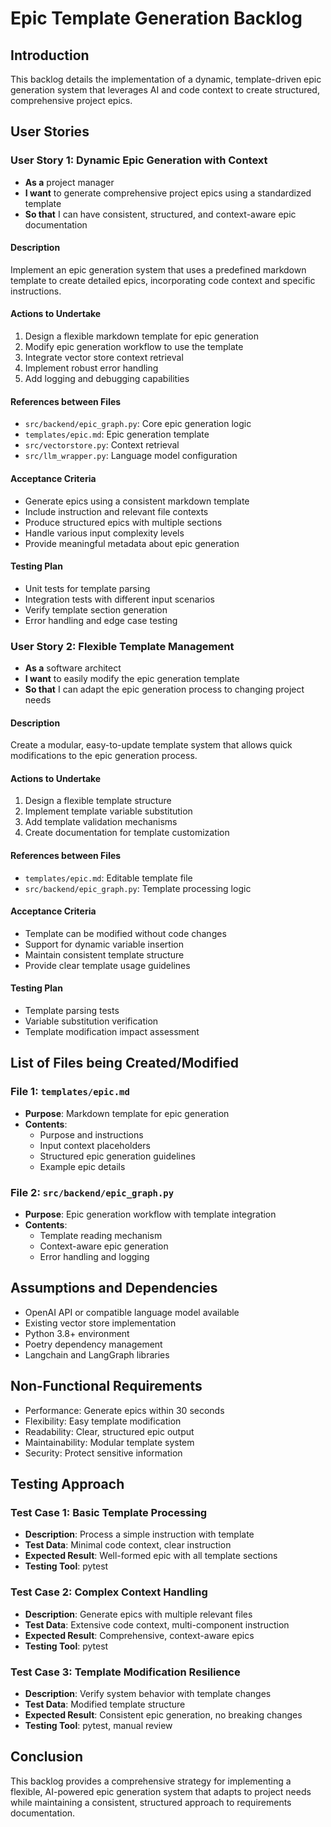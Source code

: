 # Epic Template Generation Backlog

## Introduction
This backlog details the implementation of a dynamic, template-driven epic generation system that leverages AI and code context to create structured, comprehensive project epics.

## User Stories

### User Story 1: Dynamic Epic Generation with Context
- **As a** project manager
- **I want** to generate comprehensive project epics using a standardized template
- **So that** I can have consistent, structured, and context-aware epic documentation

#### Description
Implement an epic generation system that uses a predefined markdown template to create detailed epics, incorporating code context and specific instructions.

#### Actions to Undertake
1. Design a flexible markdown template for epic generation
2. Modify epic generation workflow to use the template
3. Integrate vector store context retrieval
4. Implement robust error handling
5. Add logging and debugging capabilities

#### References between Files
- `src/backend/epic_graph.py`: Core epic generation logic
- `templates/epic.md`: Epic generation template
- `src/vectorstore.py`: Context retrieval
- `src/llm_wrapper.py`: Language model configuration

#### Acceptance Criteria
- Generate epics using a consistent markdown template
- Include instruction and relevant file contexts
- Produce structured epics with multiple sections
- Handle various input complexity levels
- Provide meaningful metadata about epic generation

#### Testing Plan
- Unit tests for template parsing
- Integration tests with different input scenarios
- Verify template section generation
- Error handling and edge case testing

### User Story 2: Flexible Template Management
- **As a** software architect
- **I want** to easily modify the epic generation template
- **So that** I can adapt the epic generation process to changing project needs

#### Description
Create a modular, easy-to-update template system that allows quick modifications to the epic generation process.

#### Actions to Undertake
1. Design a flexible template structure
2. Implement template variable substitution
3. Add template validation mechanisms
4. Create documentation for template customization

#### References between Files
- `templates/epic.md`: Editable template file
- `src/backend/epic_graph.py`: Template processing logic

#### Acceptance Criteria
- Template can be modified without code changes
- Support for dynamic variable insertion
- Maintain consistent template structure
- Provide clear template usage guidelines

#### Testing Plan
- Template parsing tests
- Variable substitution verification
- Template modification impact assessment

## List of Files being Created/Modified

### File 1: `templates/epic.md`
- **Purpose**: Markdown template for epic generation
- **Contents**: 
  - Purpose and instructions
  - Input context placeholders
  - Structured epic generation guidelines
  - Example epic details

### File 2: `src/backend/epic_graph.py`
- **Purpose**: Epic generation workflow with template integration
- **Contents**:
  - Template reading mechanism
  - Context-aware epic generation
  - Error handling and logging

## Assumptions and Dependencies
- OpenAI API or compatible language model available
- Existing vector store implementation
- Python 3.8+ environment
- Poetry dependency management
- Langchain and LangGraph libraries

## Non-Functional Requirements
- Performance: Generate epics within 30 seconds
- Flexibility: Easy template modification
- Readability: Clear, structured epic output
- Maintainability: Modular template system
- Security: Protect sensitive information

## Testing Approach

### Test Case 1: Basic Template Processing
- **Description**: Process a simple instruction with template
- **Test Data**: Minimal code context, clear instruction
- **Expected Result**: Well-formed epic with all template sections
- **Testing Tool**: pytest

### Test Case 2: Complex Context Handling
- **Description**: Generate epics with multiple relevant files
- **Test Data**: Extensive code context, multi-component instruction
- **Expected Result**: Comprehensive, context-aware epics
- **Testing Tool**: pytest

### Test Case 3: Template Modification Resilience
- **Description**: Verify system behavior with template changes
- **Test Data**: Modified template structure
- **Expected Result**: Consistent epic generation, no breaking changes
- **Testing Tool**: pytest, manual review

## Conclusion
This backlog provides a comprehensive strategy for implementing a flexible, AI-powered epic generation system that adapts to project needs while maintaining a consistent, structured approach to requirements documentation.

